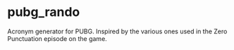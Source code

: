 # pubg_rando
Acronym generator for PUBG. Inspired by the various ones used in the Zero Punctuation episode on the game.
